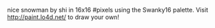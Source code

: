 nice snowman by shi in 16x16 #pixels using the Swanky16 palette. Visit http://paint.lo4d.net/ to draw your own! 